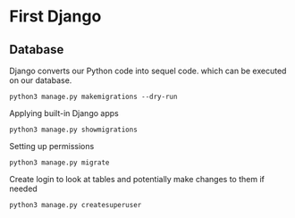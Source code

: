 # First Django


## Database
Django converts our Python code into sequel code. which can be executed on our database.
```
python3 manage.py makemigrations --dry-run
```

Applying built-in Django apps
```
python3 manage.py showmigrations
```

Setting up permissions
```
python3 manage.py migrate
```

Create login to look at tables and potentially make changes to them if needed
```
python3 manage.py createsuperuser
```